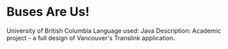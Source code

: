 # Buses Are Us!

University of British Columbia
Language used: Java
Description: Academic project - a full design of Vancouver's Translink application.
